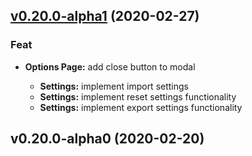<a name="v0.20.0-alpha1"></a>

## [v0.20.0-alpha1](https://github.com/sereneblue/chameleon/compare/v0.20.0-alpha0...v0.20.0-alpha1) (2020-02-27)

### Feat

- **Options Page:** add close button to modal

  - **Settings:** implement import settings
  - **Settings:** implement reset settings functionality
  - **Settings:** implement export settings functionality

<a name="v0.20.0-alpha0"></a>

## v0.20.0-alpha0 (2020-02-20)
